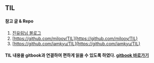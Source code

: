 ## TIL

#### 참고 글 & Repo
  1. [진유림님 블로그](https://milooy.wordpress.com/2016/07/02/daily-commit-1-year/)
  2. [https://github.com/milooy/TIL](https://github.com/milooy/TIL)
  3. [https://github.com/iamkyu/TIL](https://github.com/iamkyu/TIL)

#### TIL 내용을 gitbook과 연결하여 편하게 읽을 수 있도록 하였다.  [gitbook 바로가기](https://yoonhona.gitbooks.io/til/content/)
